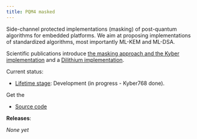 ```yaml
---
title: PQM4 masked
---
```


Side-channel protected implementations (masking) of post-quantum algorithms for
embedded platforms.
We aim at proposing implementations of standardized algorithms, most
importantly ML-KEM and ML-DSA.


Scientific publications introduce [the masking approach and the Kyber implementation](https://doi.org/10.46586/tches.v2022.i4.553-588) and
a [Dilithium implementation](https://doi.org/10.46586/tches.v2023.i4.58-79).

Current status:
- [Lifetime stage](/about/organization#lifetime): Development (in progress - Kyber768 done).

Get the
- [Source code](https://github.com/uclcrypto/pqm4_masked)

**Releases**:

*None yet*
